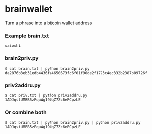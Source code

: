 # brainwallet
Turn a phrase into a bitcoin wallet address

### Example brain.txt
```
satoshi
```

### brain2priv.py
```
$ cat brain.txt | python brain2priv.py
da2876b3eb31edb4436fa4650673fc6f01f90de2f1793c4ec332b2387b09726f
```

### priv2addru.py
```
$ cat priv.txt | python priv2addru.py
1ADJqstUMBB5zFquWg19UqZ7Zc6ePCpzLE
```

### Or combine both
```
$ cat brain.txt | python brain2priv.py | python priv2addru.py
1ADJqstUMBB5zFquWg19UqZ7Zc6ePCpzLE
```
